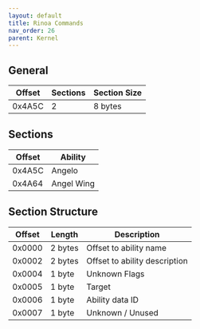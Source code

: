```yaml
---
layout: default
title: Rinoa Commands
nav_order: 26
parent: Kernel
---
```


## General

| Offset | Sections | Section Size |
|--------|----------|--------------|
| 0x4A5C | 2        | 8 bytes      |

## Sections

| Offset | Ability    |
|--------|------------|
| 0x4A5C | Angelo     |
| 0x4A64 | Angel Wing |

## Section Structure

| Offset | Length  | Description                   |
|--------|---------|-------------------------------|
| 0x0000 | 2 bytes | Offset to ability name        |
| 0x0002 | 2 bytes | Offset to ability description |
| 0x0004 | 1 byte  | Unknown Flags                 |
| 0x0005 | 1 byte  | Target                        |
| 0x0006 | 1 byte  | Ability data ID               |
| 0x0007 | 1 byte  | Unknown / Unused              |
